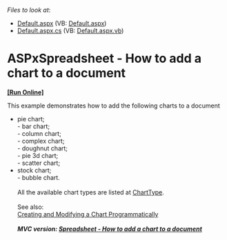<!-- default file list -->
*Files to look at*:

* [Default.aspx](./CS/Default.aspx) (VB: [Default.aspx](./VB/Default.aspx))
* [Default.aspx.cs](./CS/Default.aspx.cs) (VB: [Default.aspx.vb](./VB/Default.aspx.vb))
<!-- default file list end -->
# ASPxSpreadsheet - How to add a chart to a document
<!-- run online -->
**[[Run Online]](https://codecentral.devexpress.com/t447233/)**
<!-- run online end -->


<p>This example demonstrates how to add the following charts to a document

* pie chart;<br>- bar chart;<br>- column chart;<br>- complex chart;<br>- doughnut chart;<br>- pie 3d chart;<br>- scatter chart;
* stock chart;<br>- bubble chart.<br><br>All the available chart types are listed at <a href="https://documentation.devexpress.com/#CoreLibraries/DevExpressSpreadsheetChartsChartTypeEnumtopic">ChartType</a>. <br><br>See also: <br><a href="https://documentation.devexpress.com/#WindowsForms/CustomDocument17429">Creating and Modifying a Chart Programmatically</a><br><br><em><strong>MVC version: <a href="https://www.devexpress.com/Support/Center/p/T467065">Spreadsheet - How to add a chart to a document</a></strong></em></p>

<br/>


